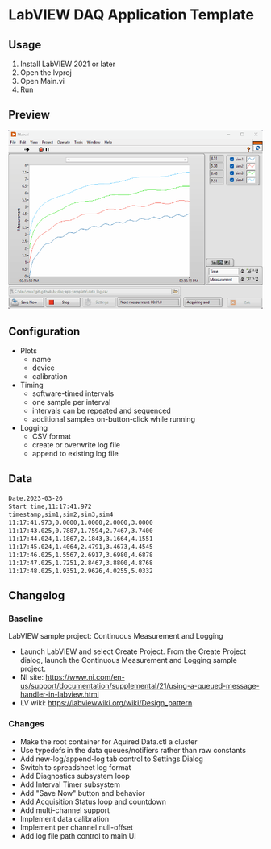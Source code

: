 # LabVIEW DAQ Application Template

## Usage

1. Install LabVIEW 2021 or later
1. Open the lvproj
1. Open Main.vi
1. Run

## Preview

![Main UI](./Main%20UI.gif)

## Configuration

- Plots
  - name
  - device
  - calibration
- Timing
  - software-timed intervals
  - one sample per interval
  - intervals can be repeated and sequenced
  - additional samples on-button-click while running
- Logging
  - CSV format
  - create or overwrite log file
  - append to existing log file

## Data

```csv
Date,2023-03-26
Start time,11:17:41.972
timestamp,sim1,sim2,sim3,sim4
11:17:41.973,0.0000,1.0000,2.0000,3.0000
11:17:43.025,0.7887,1.7594,2.7467,3.7400
11:17:44.024,1.1867,2.1843,3.1664,4.1551
11:17:45.024,1.4064,2.4791,3.4673,4.4545
11:17:46.025,1.5567,2.6917,3.6980,4.6878
11:17:47.025,1.7251,2.8467,3.8800,4.8768
11:17:48.025,1.9351,2.9626,4.0255,5.0332
```

## Changelog

### Baseline

LabVIEW sample project: Continuous Measurement and Logging

- Launch LabVIEW and select Create Project. From the Create Project dialog, launch the Continuous Measurement and Logging sample project.
- NI site: https://www.ni.com/en-us/support/documentation/supplemental/21/using-a-queued-message-handler-in-labview.html
- LV wiki: https://labviewwiki.org/wiki/Design_pattern

### Changes

- Make the root container for Aquired Data.ctl a cluster
- Use typedefs in the data queues/notifiers rather than raw constants
- Add new-log/append-log tab control to Settings Dialog
- Switch to spreadsheet log format
- Add Diagnostics subsystem loop
- Add Interval Timer subsystem
- Add "Save Now" button and behavior
- Add Acquisition Status loop and countdown
- Add multi-channel support
- Implement data calibration
- Implement per channel null-offset
- Add log file path control to main UI

